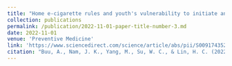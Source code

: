 ```yaml
---
title: "Home e-cigarette rules and youth's vulnerability to initiate and sustain e-cigarette use"
collection: publications
permalink: /publication/2022-11-01-paper-title-number-3.md
date: 2022-11-01
venue: 'Preventive Medicine'
link: 'https://www.sciencedirect.com/science/article/abs/pii/S009174352200384X?via%3Dihub'
citation: "Buu, A., Nam, J. K., Yang, M., Su, W. C., & Lin, H. C. (2022). Home e-cigarette rules and youth's vulnerability to initiate and sustain e-cigarette use. <i>Preventive Medicine, 164,</i> 107334."
---
```

